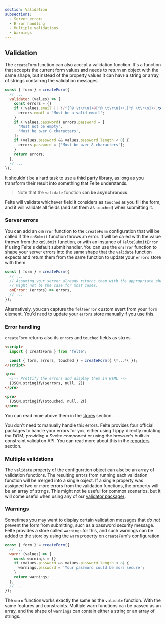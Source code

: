 ```yaml
---
section: Validation
subsections:
  - Server errors
  - Error handling
  - Multiple validations
  - Warnings
---
```


## Validation

The `createForm` function can also accept a validation function. It's a function that accepts the current form values and needs to return an object with the same shape, but instead of the property values it can have a string or array of strings containing the validation messages.

```javascript
const { form } = createForm({
  // ...
  validate: (values) => {
    const errors = {}
    if (!values.email || !/^[^@ \t\r\n]+@[^@ \t\r\n]+\.[^@ \t\r\n]+/.test(values.email)) {
      errors.email = 'Must be a valid email';
    }
    if (!values.password) errors.password = [
      'Must not be empty',
      'Must be over 8 characters',
    ];
    if (values.password && values.password.length < 8) {
      errors.password = ['Must be over 8 characters'];
    }
    return errors;
  },
  // ...
});
```

It shouldn't be a hard task to use a third party library, as long as you transform their result into something that Felte understands.

> Note that the `validate` function **can be asynchronous**.

Felte will validate whichever field it considers as `touched` as you fill the form, and it will validate all fields (and set them as `touched`) when submitting it.

### Server errors

You can add an `onError` function to the `createForm` configuration that will be called if the `onSubmit` function throws an error. It will be called with the value thrown from the `onSubmit` function, or with an instance of `FelteSubmitError` if using Felte's default submit handler. You can use the `onError` function to shape your server errors into the same shape that the `validate` function expects and return them from the same function to update your `errors` store with them.

```javascript
const { form } = createForm({
  // ...
  // Assuming your server already returns them with the appropriate shape.
  // Might not be the case for most cases.
  onError: (errors) => errors,
  // ...
});
```

Alternatively, you can capture the `felteerror` custom event from your `form` element. You'd need to update your `errors` store manually if you use this.

### Error handling

`createForm` returns also its `errors` and `touched` fields as stores.

```html
<script>
  import { createForm } from 'felte';

  const { form, errors, touched } = createForm({ \*...*\ });
</script>

<pre>
  <!-- Prettify the errors and display them in HTML -->
  {JSON.stringify($errors, null, 2)}
</pre>

<pre>
  {JSON.stringify($touched, null, 2)}
</pre>
```

You can read more above them in the [stores](/docs/svelte/stores) section.

You don't need to manually handle this errors. Felte provides four official packages to handle your errors for you, either using Tippy, directly mutating the DOM, providing a Svelte component or using the browser's built-in constraint validation API. You can read more about this in the [reporters](/docs/svelte/reporters) section.

### Multiple validations

The `validate` property of the configuration object can also be an array of validation functions. The resulting errors from running each validation function will be merged into a single object. If a single property was assigned two or more errors from the validation functions, the property will be an array of strings. This might not be useful for common scenarios, but it will come useful when using any of our [validator packages](/docs/svelte/validators).

### Warnings

Sometimes you may want to display certain validation messages that _do not_ prevent the form from submitting, such as a password security message. Felte provides a store called `warnings` for this, and such warnings can be added to the store by using the `warn` property on `createForm`'s configuration.

```javascript
const { form } = createForm({
  // ...
  warn: (values) => {
    const warnings = {}
    if (values.password && values.password.length < 8) {
      warnings.password = 'Your password could be more secure';
    }
    return warnings;
  },
  // ...
});
```

The `warn` function works exactly the same as the `validate` function. With the same features and constraints. Multiple warn functions can be passed as an array, and the shape of `warnings` can contain either a string or an array of strings.
